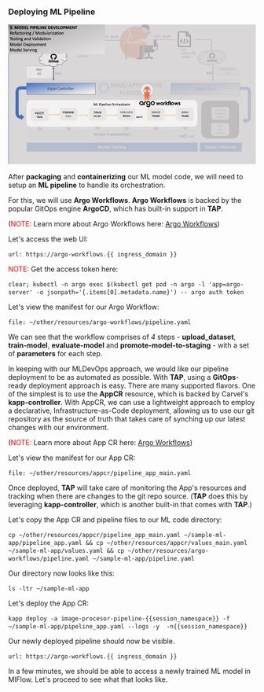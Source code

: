 ### Deploying ML Pipeline

![MLOps - Experimentation](images/mlflow-usecase-mlpipeline-argo.jpg)

After **packaging** and **containerizing** our ML model code, we will need to setup an **ML pipeline** to handle its orchestration.

For this, we will use **Argo Workflows**. **Argo Workflows** is backed by the popular GitOps engine **ArgoCD**, which has built-in support in **TAP**.

(<font color="red">NOTE:</font> Learn more about Argo Workflows here: <a href="https://argoproj.github.io/argo-workflows/" target="_blank">Argo Workflows</a>)

Let's access the web UI:
```dashboard:open-url
url: https://argo-workflows.{{ ingress_domain }}
```

<font color="red">NOTE:</font> Get the access token here:
```execute
clear; kubectl -n argo exec $(kubectl get pod -n argo -l 'app=argo-server' -o jsonpath='{.items[0].metadata.name}') -- argo auth token
```

Let's view the manifest for our Argo Workflow:
```editor:open-file
file: ~/other/resources/argo-workflows/pipeline.yaml
```

We can see that the workflow comprises of *4* steps - 
**upload_dataset**, **train-model**, **evaluate-model** and **promote-model-to-staging** -
with a set of **parameters** for each step.

In keeping with our MLDevOps approach, we would like our pipeline deployment to be as automated as possible.
With **TAP**, using a **GitOps**-ready deployment approach is easy. There are many supported flavors.
One of the simplest is to use the **AppCR** resource, which is backed by Carvel's **kapp-controller**.
With AppCR, we can use a lightweight approach to employ a declarative, Infrastructure-as-Code deployment,
allowing us to use our git repository as the source of truth that takes care of synching up our latest changes with our environment.

(<font color="red">NOTE:</font> Learn more about App CR here: <a href="https://carvel.dev/kapp-controller/docs/v0.38.0/app-overview/" target="_blank">Argo Workflows</a>)

Let's view the manifest for our App CR:
```editor:open-file
file: ~/other/resources/appcr/pipeline_app_main.yaml
```

Once deployed, **TAP** will take care of monitoring the App's resources and tracking when there are changes to the git repo source.
(**TAP** does this by leveraging **kapp-controller**, which is another built-in that comes with **TAP**.)

Let's copy the App CR and pipeline files to our ML code directory:
```execute
cp ~/other/resources/appcr/pipeline_app_main.yaml ~/sample-ml-app/pipeline_app.yaml && cp ~/other/resources/appcr/values_main.yaml ~/sample-ml-app/values.yaml && cp ~/other/resources/argo-workflows/pipeline.yaml ~/sample-ml-app/pipeline.yaml
```

Our directory now looks like this:
```execute
ls -ltr ~/sample-ml-app
```

Let's deploy the App CR:
```execute
kapp deploy -a image-procesor-pipeline-{{session_namespace}} -f ~/sample-ml-app/pipeline_app.yaml --logs -y  -n{{session_namespace}}
```

Our newly deployed pipeline should now be visible. 
```dashboard:open-url
url: https://argo-workflows.{{ ingress_domain }}
```

In a few minutes, we should be able to access a newly trained ML model in MlFlow. 
Let's proceed to see what that looks like.











